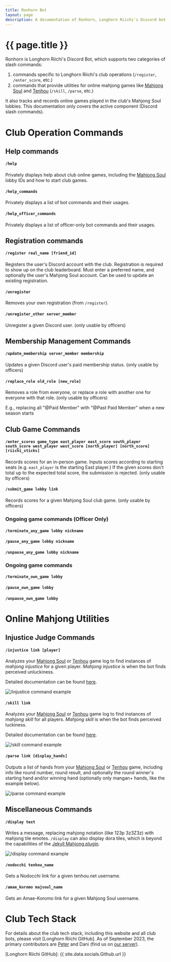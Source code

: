 ```yaml
---
title: Ronhorn Bot
layout: page
description: A documentation of Ronhorn, Longhorn Riichi's Discord bot 
---
```


# {{ page.title }}

Ronhorn is Longhorn Riichi's Discord Bot, which supports two categories of slash commands:
1. commands specific to Longhorn Riichi's club operations (`/register`, `/enter_score`, etc.)
2. commands that provide utilities for online mahjong games like [Mahjong Soul] and [Tenhou] (`/skill`, `/parse`, etc.)

It also tracks and records online games played in the club's Mahjong Soul lobbies. This documentation only covers the active component (Discord slash commands).

# Club Operation Commands

## Help commands

#### `/help`
Privately displays help about club online games, including the [Mahjong Soul] lobby IDs and how to start club games.

#### `/help_commands`
Privately displays a list of bot commands and their usages.

#### `/help_officer_commands`
Privately displays a list of officer-only bot commands and their usages.

## Registration commands

#### `/register real_name [friend_id]`
Registers the user's Discord account with the club. Registration is required to show up on the club leaderboard. Must enter a preferred name, and optionally the user's Mahjong Soul account. Can be used to update an existing registration.

#### `/unregister`
Removes your own registration (from `/register`).

#### `/unregister_other server_member`
Unregister a given Discord user. (only usable by officers)

## Membership Management Commands

#### `/update_membership server_member membership`
Updates a given Discord user's paid membership status. (only usable by officers)

#### `/replace_role old_role [new_role]`
Removes a role from everyone, or replace a role with another one for everyone with that role. (only usable by officers)

E.g., replacing all "@Paid Member" with "@Past Paid Member" when a new season starts

## Club Game Commands

#### `/enter_scores game_type east_player east_score south_player south_score west_player west_score [north_player] [north_score] [riichi_sticks]`
Records scores for an in-person game. Inputs scores according to starting seats (e.g. `east_player` is the starting East player.) If the given scores don't total up to the expected total score, the submission is rejected. (only usable by officers)

#### `/submit_game lobby link`
Records scores for a given Mahjong Soul club game. (only usable by officers)

### Ongoing game commands (Officer Only)
#### `/terminate_any_game lobby nickname`
#### `/pause_any_game lobby nickname`
#### `/unpause_any_game lobby nickname`

### Ongoing game commands
#### `/terminate_own_game lobby`
#### `/pause_own_game lobby`
#### `/unpause_own_game lobby`

# Online Mahjong Utilities

## Injustice Judge Commands

#### `/injustice link [player]`
Analyzes your [Mahjong Soul] or [Tenhou] game log to find instances of *mahjong injustice* for a given player. *Mahjong injustice* is when the bot finds perceived unluckiness.

Detailed documentation can be found [here](https://github.com/Longhorn-Riichi/InjusticeJudge#injusticejudge).

![`/injustice` command example](https://res.cloudinary.com/djvg6ubiy/image/upload/v1695713305/Ronhorn/injustice_wxvqhi.png)

#### `/skill link`
Analyzes your [Mahjong Soul] or [Tenhou] game log to find instances of *mahjong skill* for all players. *Mahjong skill* is when the bot finds perceived luckiness.

Detailed documentation can be found [here](https://github.com/Longhorn-Riichi/InjusticeJudge#skills).

![`/skill` command example](https://res.cloudinary.com/djvg6ubiy/image/upload/v1695713305/Ronhorn/skill_jt6fav.png)

#### `/parse link [display_hands]`
Outputs a list of hands from your [Mahjong Soul] or [Tenhou] game, including info like round number, round result, and optionally the round winner's starting hand and/or winning hand (optionally only mangan+ hands, like the example below).

![`/parse` command example](https://res.cloudinary.com/djvg6ubiy/image/upload/v1695713306/Ronhorn/parse_ggx6lu.png)

## Miscellaneous Commands

#### `/display text`
Writes a message, replacing mahjong notation (like 123p 3z3Z3z) with mahjong tile emotes. `/display` can also display dora tiles, which is beyond the capabilities of the [Jekyll Mahjong plugin].

![`/display` command example](https://res.cloudinary.com/djvg6ubiy/image/upload/v1695713305/Ronhorn/display_iuuwco.png)

#### `/nodocchi tenhou_name`
Gets a Nodocchi link for a given tenhou.net username.

#### `/amae_koromo majsoul_name`
Gets an Amae-Koromo link for a given Mahjong Soul username.

# Club Tech Stack

For details about the club tech stack, including this website and all club bots, please visit [Longhorn Riichi GitHub]. As of September 2023, the primary contributors are [Peter](https://peterish.com/riichi-docs/my-riichi-presence/) and Dani (find us on [our server](/discord)).

[Mahjong Soul]: https://mahjongsoul.yo-star.com/
[Tenhou]: https://tenhou.net/
[Jekyll Mahjong plugin]: https://peterish.com/riichi-docs/jekyll-mahjong-plugin/
[Longhorn Riichi GitHub]: {{ site.data.socials.Github.url }}
